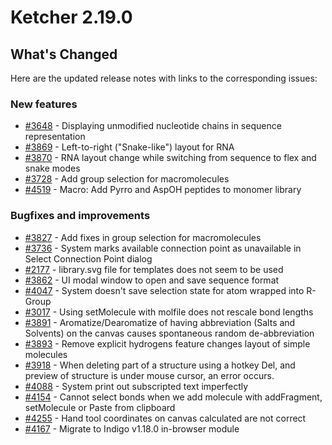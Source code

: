 
# Ketcher 2.19.0

## What's Changed

Here are the updated release notes with links to the corresponding issues:

### New features
* [#3648](https://github.com/epam/ketcher/issues/3648) - Displaying unmodified nucleotide chains in sequence representation
* [#3869](https://github.com/epam/ketcher/issues/3869) - Left-to-right ("Snake-like") layout for RNA
* [#3870](https://github.com/epam/ketcher/issues/3870) - RNA layout change while switching from sequence to flex and snake modes
* [#3728](https://github.com/epam/ketcher/issues/3728) - Add group selection for macromolecules
* [#4519](https://github.com/epam/ketcher/issues/4519) - Macro: Add Pyrro and AspOH peptides to monomer library

### Bugfixes and improvements
* [#3827](https://github.com/epam/ketcher/issues/3827) - Add fixes in group selection for macromolecules
* [#3736](https://github.com/epam/ketcher/issues/3736) - System marks available connection point as unavailable in Select Connection Point dialog
* [#2177](https://github.com/epam/ketcher/issues/2177) - library.svg file for templates does not seem to be used
* [#3862](https://github.com/epam/ketcher/issues/3862) - UI modal window to open and save sequence format
* [#4047](https://github.com/epam/ketcher/issues/4047) - System doesn't save selection state for atom wrapped into R-Group
* [#3017](https://github.com/epam/ketcher/issues/3017) - Using setMolecule with molfile does not rescale bond lengths
* [#3891](https://github.com/epam/ketcher/issues/3891) - Aromatize/Dearomatize of having abbreviation (Salts and Solvents) on the canvas causes spontaneous random de-abbreviation
* [#3893](https://github.com/epam/ketcher/issues/3893) - Remove explicit hydrogens feature changes layout of simple molecules
* [#3918](https://github.com/epam/ketcher/issues/3918) - When deleting part of a structure using a hotkey Del, and preview of structure is under mouse cursor, an error occurs.
* [#4088](https://github.com/epam/ketcher/issues/4088) - System print out subscripted text imperfectly
* [#4154](https://github.com/epam/ketcher/issues/4154) - Cannot select bonds when we add molecule with addFragment, setMolecule or Paste from clipboard
* [#4255](https://github.com/epam/ketcher/issues/4255) - Hand tool coordinates on canvas calculated are not correct
* [#4167](https://github.com/epam/ketcher/issues/4167) - Migrate to Indigo v1.18.0 in-browser module
